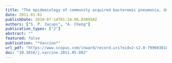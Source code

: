 ```yaml
---
title: "The epidemiology of community acquired bacteremic pneumonia, due to streptococcus pneumoniae, in the top end of the northern territory, australia-over 22 years"
date: 2011-01-01
publishDate: 2019-07-14T01:34:06.938958Z
authors: ["S. P. Jacups", "A. Cheng"]
publication_types: ["2"]
abstract: ""
featured: false
publication: "*Vaccine*"
url_pdf: "https://www.scopus.com/inward/record.uri?eid=2-s2.0-79960381830&doi=10.1016%2fj.vaccine.2011.05.082&partnerID=40&md5=a9dc95220cfda2d12010d3f5e7ffd269 http://www.sciencedirect.com/science/article/pii/S0264410X11008292"
doi: "10.1016/j.vaccine.2011.05.082"
---
```


